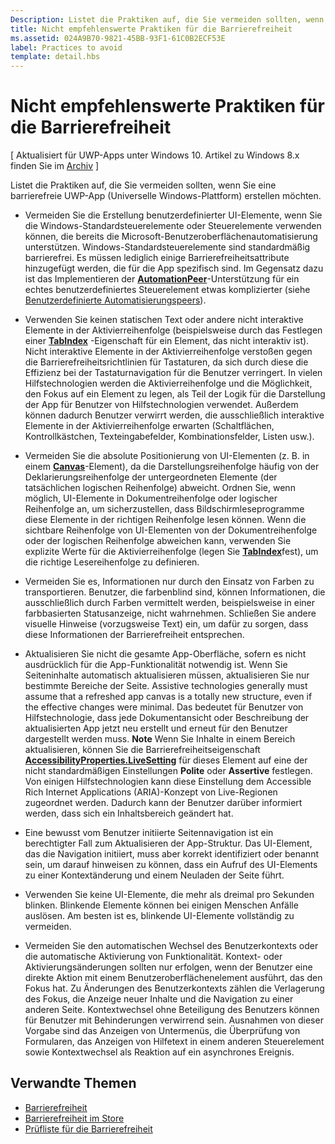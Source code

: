 ```yaml
---
Description: Listet die Praktiken auf, die Sie vermeiden sollten, wenn Sie eine barrierefreie UWP-App (Universelle Windows-Plattform) erstellen möchten.
title: Nicht empfehlenswerte Praktiken für die Barrierefreiheit
ms.assetid: 024A9B70-9821-45BB-93F1-61C0B2ECF53E
label: Practices to avoid
template: detail.hbs
---
```

Nicht empfehlenswerte Praktiken für die Barrierefreiheit
=======================================================================================

\[ Aktualisiert für UWP-Apps unter Windows 10. Artikel zu Windows 8.x finden Sie im [Archiv](http://go.microsoft.com/fwlink/p/?linkid=619132) \]

Listet die Praktiken auf, die Sie vermeiden sollten, wenn Sie eine barrierefreie UWP-App (Universelle Windows-Plattform) erstellen möchten.

-   Vermeiden Sie die Erstellung benutzerdefinierter UI-Elemente, wenn Sie die Windows-Standardsteuerelemente oder Steuerelemente verwenden können, die bereits die Microsoft-Benutzeroberflächenautomatisierung unterstützen. Windows-Standardsteuerelemente sind standardmäßig barrierefrei. Es müssen lediglich einige Barrierefreiheitsattribute hinzugefügt werden, die für die App spezifisch sind. Im Gegensatz dazu ist das Implementieren der [**AutomationPeer**](https://msdn.microsoft.com/library/windows/apps/BR209185)-Unterstützung für ein echtes benutzerdefiniertes Steuerelement etwas komplizierter (siehe [Benutzerdefinierte Automatisierungspeers](custom-automation-peers.md)).
-   Verwenden Sie keinen statischen Text oder andere nicht interaktive Elemente in der Aktivierreihenfolge (beispielsweise durch das Festlegen einer [**TabIndex**](https://msdn.microsoft.com/library/windows/apps/BR209461) -Eigenschaft für ein Element, das nicht interaktiv ist). Nicht interaktive Elemente in der Aktivierreihenfolge verstoßen gegen die Barrierefreiheitsrichtlinien für Tastaturen, da sich durch diese die Effizienz bei der Tastaturnavigation für die Benutzer verringert. In vielen Hilfstechnologien werden die Aktivierreihenfolge und die Möglichkeit, den Fokus auf ein Element zu legen, als Teil der Logik für die Darstellung der App für Benutzer von Hilfstechnologien verwendet. Außerdem können dadurch Benutzer verwirrt werden, die ausschließlich interaktive Elemente in der Aktivierreihenfolge erwarten (Schaltflächen, Kontrollkästchen, Texteingabefelder, Kombinationsfelder, Listen usw.).
-   Vermeiden Sie die absolute Positionierung von UI-Elementen (z. B. in einem [**Canvas**](https://msdn.microsoft.com/library/windows/apps/BR209267)-Element), da die Darstellungsreihenfolge häufig von der Deklarierungsreihenfolge der untergeordneten Elemente (der tatsächlichen logischen Reihenfolge) abweicht. Ordnen Sie, wenn möglich, UI-Elemente in Dokumentreihenfolge oder logischer Reihenfolge an, um sicherzustellen, dass Bildschirmleseprogramme diese Elemente in der richtigen Reihenfolge lesen können. Wenn die sichtbare Reihenfolge von UI-Elementen von der Dokumentreihenfolge oder der logischen Reihenfolge abweichen kann, verwenden Sie explizite Werte für die Aktivierreihenfolge (legen Sie [**TabIndex**](https://msdn.microsoft.com/library/windows/apps/BR209461)fest), um die richtige Lesereihenfolge zu definieren.
-   Vermeiden Sie es, Informationen nur durch den Einsatz von Farben zu transportieren. Benutzer, die farbenblind sind, können Informationen, die ausschließlich durch Farben vermittelt werden, beispielsweise in einer farbbasierten Statusanzeige, nicht wahrnehmen. Schließen Sie andere visuelle Hinweise (vorzugsweise Text) ein, um dafür zu sorgen, dass diese Informationen der Barrierefreiheit entsprechen.
-   Aktualisieren Sie nicht die gesamte App-Oberfläche, sofern es nicht ausdrücklich für die App-Funktionalität notwendig ist. Wenn Sie Seiteninhalte automatisch aktualisieren müssen, aktualisieren Sie nur bestimmte Bereiche der Seite. Assistive technologies generally must assume that a refreshed app canvas is a totally new structure, even if the effective changes were minimal. Das bedeutet für Benutzer von Hilfstechnologie, dass jede Dokumentansicht oder Beschreibung der aktualisierten App jetzt neu erstellt und erneut für den Benutzer dargestellt werden muss.
    **Note**  Wenn Sie Inhalte in einem Bereich aktualisieren, können Sie die Barrierefreiheitseigenschaft [**AccessibilityProperties.LiveSetting**](https://msdn.microsoft.com/library/windows/apps/JJ191516) für dieses Element auf eine der nicht standardmäßigen Einstellungen **Polite** oder **Assertive** festlegen. Von einigen Hilfstechnologien kann diese Einstellung dem Accessible Rich Internet Applications (ARIA)-Konzept von Live-Regionen zugeordnet werden. Dadurch kann der Benutzer darüber informiert werden, dass sich ein Inhaltsbereich geändert hat.

     

-   Eine bewusst vom Benutzer initiierte Seitennavigation ist ein berechtigter Fall zum Aktualisieren der App-Struktur. Das UI-Element, das die Navigation initiiert, muss aber korrekt identifiziert oder benannt sein, um darauf hinweisen zu können, dass ein Aufruf des UI-Elements zu einer Kontextänderung und einem Neuladen der Seite führt.
-   Verwenden Sie keine UI-Elemente, die mehr als dreimal pro Sekunden blinken. Blinkende Elemente können bei einigen Menschen Anfälle auslösen. Am besten ist es, blinkende UI-Elemente vollständig zu vermeiden.
-   Vermeiden Sie den automatischen Wechsel des Benutzerkontexts oder die automatische Aktivierung von Funktionalität. Kontext- oder Aktivierungsänderungen sollten nur erfolgen, wenn der Benutzer eine direkte Aktion mit einem Benutzeroberflächenelement ausführt, das den Fokus hat. Zu Änderungen des Benutzerkontexts zählen die Verlagerung des Fokus, die Anzeige neuer Inhalte und die Navigation zu einer anderen Seite. Kontextwechsel ohne Beteiligung des Benutzers können für Benutzer mit Behinderungen verwirrend sein. Ausnahmen von dieser Vorgabe sind das Anzeigen von Untermenüs, die Überprüfung von Formularen, das Anzeigen von Hilfetext in einem anderen Steuerelement sowie Kontextwechsel als Reaktion auf ein asynchrones Ereignis.

<span id="related_topics"></span>Verwandte Themen
-----------------------------------------------

* [Barrierefreiheit](accessibility.md)
* [Barrierefreiheit im Store](accessibility-in-the-store.md)
* [Prüfliste für die Barrierefreiheit](accessibility-checklist.md)
 

 





<!--HONumber=Mar16_HO3-->


